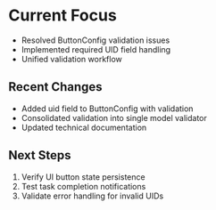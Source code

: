 # Current Focus
- Resolved ButtonConfig validation issues
- Implemented required UID field handling
- Unified validation workflow

## Recent Changes
- Added uid field to ButtonConfig with validation
- Consolidated validation into single model validator
- Updated technical documentation

## Next Steps
1. Verify UI button state persistence
2. Test task completion notifications
3. Validate error handling for invalid UIDs
